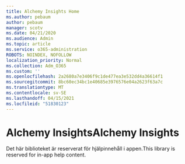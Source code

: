 ```yaml
---
title: Alchemy Insights Home
ms.author: pebaum
author: pebaum
manager: scotv
ms.date: 04/21/2020
ms.audience: Admin
ms.topic: article
ms.service: o365-administration
ROBOTS: NOINDEX, NOFOLLOW
localization_priority: Normal
ms.collection: Adm_O365
ms.custom: ''
ms.openlocfilehash: 2a2680a7e3406f9c1de477ea3e532dd4a36614f1
ms.sourcegitcommit: 8bc60ec34bc1e40685e3976576e04a2623f63a7c
ms.translationtype: MT
ms.contentlocale: sv-SE
ms.lasthandoff: 04/15/2021
ms.locfileid: "51830123"
---
```

# <a name="alchemy-insights"></a><span data-ttu-id="cc27b-102">Alchemy Insights</span><span class="sxs-lookup"><span data-stu-id="cc27b-102">Alchemy Insights</span></span>

<span data-ttu-id="cc27b-103">Det här biblioteket är reserverat för hjälpinnehåll i appen.</span><span class="sxs-lookup"><span data-stu-id="cc27b-103">This library is reserved for in-app help content.</span></span>